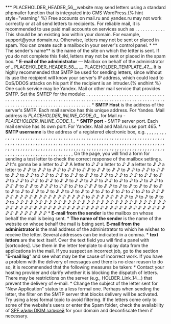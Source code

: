 *** PLACEHOLDER_HEADER_56__website may send letters using a standard phpmailer function that is integrated into CMS WordPress.{% hint style="warning" %} Free accounts on mail.ru and yandex.ru may not work correctly or at all send letters to recipients. For reliable mail, it is recommended to use paid mail accounts on services such as . . . . . . . . . . . . This should be an existing box within your domain. For example, support@your domain.ru. Otherwise, letters may not be sent or placed in spam. You can create such a mailbox in your server's control panel. * ** The sender's name** is the name of the site on which the letter is sent. If you do not complete this field, letters may not be sent or placed in the spam box. * **E-mail of the administrator** — Mailbox on behalf of the administrator of _ PLACEHOLDER_HEADER_58__ __ PLACEHOLDER_TEMPLATE_47__ It is highly recommended that SMTP be used for sending letters, since without its use the recipient will know your server's IP address, which could lead to DoS/DDOS attacks on his part if the recipient is an intruder.{% endhint %} One such service may be Yandex. Mail or other mail service that provides SMTP. Set the SMTEP for the module: . . . . . . . . . . . . . . . . . . . . . . . . . . . . . . . . . . . . . . . . . . . . . . . . . . . . . . . . . . . . . . . . . . . . . . . . . . . . . . . . . . . . . . . . . . . . . . . . . . . . . . . . . . . . . . . . . . . . . . . . . . . . . . . . * **SMTP Host** is the address of the server's SMTP. Each mail service has this unique address. For Yandex. Mail address is _PLACEHOLDER_INLINE_CODE_0__, for Mail.ru - _PLACEHOLDER_INLINE_CODE_1__. * **SMTP port** - SMTP server port. Each mail service has its own port. For Yandex. Mail and Mail.ru use port 465. * **SMTP username** is the address of a registered electronic box, e.g. , , , , , , , , , , , , , , , , , , , , , , , , , , , , , , , , , , , , , , , , , , , , , , , , , , , , , , , , , , , , , , , , , , , , , , , , , , , , , , , , , , , , , , , , , , , , , , , , , , , , , , , , , , , , , , , , , , , , , , , , , , , , , , , , , , , , , , , , , , , , , , , , , , , , , , , , , , , , , , , , , , , , , , , , , , , , , , , , , , , , ,        , , , , , , , , , , , ,     , , , , , , , , , , , , , , , , , , , , ,             , , ,   , , , , ,    , , On the page, you will find a form for sending a test letter to check the correct response of the mailbox settings. ♪ It's gonna be a letter to ♪ ♪ A letter to ♪ ♪ a letter to ♪ ♪ a letter to ♪ ♪ a letter to ♪ ♪ to ♪ ♪ to ♪ ♪ to ♪ ♪ to ♪ ♪ to ♪ ♪ to ♪ ♪ to ♪ ♪ to ♪ ♪ to ♪ ♪ to ♪ ♪ to ♪ ♪ to ♪ ♪ to ♪ ♪ to ♪ ♪ to ♪ ♪ to ♪ ♪ to ♪ ♪ to ♪ ♪ to ♪ ♪ to ♪ ♪ to ♪ ♪ to ♪ ♪ to ♪ ♪ to ♪ ♪ to ♪ ♪ to ♪ ♪ to ♪ ♪ to ♪ to ♪ to ♪ to ♪ ♪ to ♪ ♪ ♪ to ♪ ♪ to ♪ ♪ ♪ to ♪ ♪ to ♪ to ♪ ♪ ♪ to ♪ ♪ to ♪ to ♪ to ♪ to ♪ to ♪ to ♪ to ♪ to ♪ ♪ to ♪ to ♪ ♪ to ♪ to ♪ to ♪ to ♪ to ♪ to ♪ to ♪ to ♪ to ♪ ♪ ♪ ♪ ♪ ♪ ♪ ♪ ♪ ♪ ♪ ♪ ♪ ♪ ♪ ♪ ♪ ♪ ♪ ♪ to ♪ ♪ ♪ ♪ ♪ ♪ ♪ ♪ to ♪ to ♪ to ♪ to ♪ to ♪ ♪ ♪ ♪ ♪ ♪ ♪ ♪ ♪ ♪ ♪ ♪ ♪ ♪ ♪ ♪ ♪ ♪ ♪ ♪ ♪ ♪ ♪ ♪ ♪ ♪ ♪ ♪ ♪ ♪ ♪ ♪ ♪ ♪ ♪ ♪ ♪ ♪ ♪ ♪ ♪ ♪ ♪ ♪ ♪ ♪ ♪ ♪ ♪ ♪ ♪ ♪ ♪ ♪ ♪ ♪ ♪ ♪ ♪ ♪ ♪ ♪ ♪ ♪ ♪ ♪ ♪ ♪ ♪ ♪ ♪ ♪ ♪ ♪ ♪ * **E-mail from the sender** is the mailbox on whose behalf the mail is being sent. * **The name of the sender** is the name of the website on whose behalf the mail is being sent. **E-mail from the administrator** is the mail address of the administrator to which he wishes to receive the letter. Several addresses can be indicated in a comma. * **text letters** are the text itself. Over the text field you will find a panel with \[sortcodes]. Use them in the letter template to display data from the applications in the mail. If you suspect an incorrect job, go to the section "**E-mail log**" and see what may be the cause of incorrect work. If you have a problem with the delivery of messages and there is no clear reason to do so, it is recommended that the following measures be taken: * Contact your hosting provider and clarify whether it is blocking the dispatch of letters. There may be restrictions on the server (e.g., HOLDER_Link_14__) that prevent the delivery of e-mail. * Change the subject of the letter sent for "New Application" status to a less formal one. Perhaps when sending the letter, the filter on the SMTP server that blocks delivery will be activated. Try using a less formal topic to avoid filtering. If the letters come only to some of the website's users or enter the Spam folder, check the availability of [SPF и/или DKIM записей](https://neuropassenger.ru/dostavlyaemost-pisem/) for your domain and deconfiscate them if necessary.